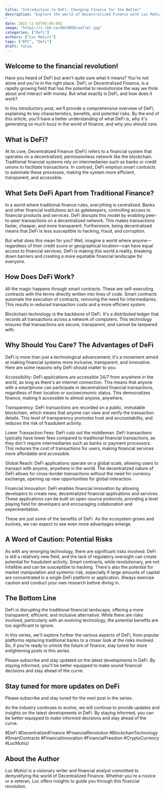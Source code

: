 ```yaml
---
title: "Introduction to DeFi: Changing Finance for the Better"
description: "Explore the world of Decentralized Finance with Luc Muhizi. This introductory post offers a comprehensive guide to understanding DeFi, its benefits, and the potential risks. #DeFi #FinancialRevolution #BlockchainTechnology #SmartContracts #LucMuhizi
"
date: 2023-11-03T05:00:00Z
image: "https://i.ibb.co/dbCHN5D/wallet.jpg"
categories: ["Defi"]
authors: ["Luc Muhizi"]
tags: ["BTC", "Defi"]
draft: false
---
```

## Welcome to the financial revolution!

Have you heard of DeFi but aren't quite sure what it means? You're not alone and you're in the right place. DeFi, or Decentralized Finance, is a rapidly growing field that has the potential to revolutionize the way we think about and interact with money. But what exactly is DeFi, and how does it work?

In this introductory post, we'll provide a comprehensive overview of DeFi, explaining its key characteristics, benefits, and potential risks. By the end of this article, you'll have a better understanding of what DeFi is, why it's generating so much buzz in the world of finance, and why you should care. 

## What is DeFi?
At its core, Decentralized Finance (DeFi) refers to a financial system that operates on a decentralized, permissionless network like the blockchain. Traditional financial systems rely on intermediaries such as banks or credit unions to facilitate transactions. In contrast, DeFi employs smart contracts to automate these processes, making the system more efficient, transparent, and accessible.

## What Sets DeFi Apart from Traditional Finance? 
In a world where traditional finance rules, everything is centralized. Banks and other financial institutions act as gatekeepers, controlling access to financial products and services. DeFi disrupts this model by enabling peer-to-peer transactions on a decentralized network. This makes transactions faster, cheaper, and more transparent. Furthermore, being decentralized means that DeFi is less susceptible to hacking, fraud, and corruption. 

But what does this mean for you? Well, imagine a world where anyone—regardless of their credit score or geographical location—can have equal access to financial services. DeFi is making this world a reality, breaking down barriers and creating a more equitable financial landscape for everyone.

## How Does DeFi Work? 
All the magic happens through smart contracts. These are self-executing contracts with the terms directly written into lines of code. Smart contracts automate the execution of contracts, removing the need for intermediaries. This results in reduced transaction costs and a more efficient system. 

Blockchain technology is the backbone of DeFi. It's a distributed ledger that records all transactions across a network of computers. This technology ensures that transactions are secure, transparent, and cannot be tampered with.

## Why Should You Care? The Advantages of DeFi
DeFi is more than just a technological advancement; it's a movement aimed at making financial systems more inclusive, transparent, and innovative. Here are some reasons why DeFi should matter to you:

Accessibility: DeFi applications are accessible 24/7 from anywhere in the world, as long as there's an internet connection. This means that anyone with a smartphone can participate in decentralized financial transactions, regardless of their location or socioeconomic status. This democratizes finance, making it accessible to almost anyone, anywhere.

Transparency: DeFi transactions are recorded on a public, immutable blockchain, which means that anyone can view and verify the transaction details. This level of transparency promotes trust and accountability, and reduces the risk of fraudulent activity.

Lower Transaction Fees: DeFi cuts out the middleman. DeFi transactions typically have lower fees compared to traditional financial transactions, as they don't require intermediaries such as banks or payment processors. This reduces the cost of transactions for users, making financial services more affordable and accessible.

Global Reach: DeFi applications operate on a global scale, allowing users to transact with anyone, anywhere in the world. The decentralized nature of DeFi allows for cross-border transactions without the need for currency exchange, opening up new opportunities for global interaction.

Financial Innovation: DeFi enables financial innovation by allowing developers to create new, decentralized financial applications and services. These applications can be built on open-source protocols, providing a level playing field for developers and encouraging collaboration and experimentation.

These are just some of the benefits of DeFi. As the ecosystem grows and evolves, we can expect to see even more advantages emerge.

## A Word of Caution: Potential Risks
As with any emerging technology, there are significant risks involved. DeFi is still a relatively new field, and the lack of regulatory oversight can create potential for fraudulent activity. Smart contracts, while revolutionary, are not infallible and can be susceptible to hacking. There's also the potential for market manipulation and systemic risk, especially if large amounts of capital are concentrated in a single DeFi platform or application. Always exercise caution and conduct your own research before diving in.

## The Bottom Line
DeFi is disrupting the traditional financial landscape, offering a more transparent, efficient, and inclusive alternative. While there are risks involved, particularly with an evolving technology, the potential benefits are too significant to ignore. 

In this series, we'll explore further the various aspects of DeFi, from popular platforms replacing traditional banks to a closer look at the risks involved. So, if you're ready to unlock the future of finance, stay tuned for more enlightening posts in this series.

Please subscribe and stay updated on the latest developments in DeFi. By staying informed, you'll be better equipped to make sound financial decisions and stay ahead of the curve.

## Stay tuned for more updates on DeFi
Please subscribe and stay tuned for the next post in the series. 

As the industry continues to evolve, we will continue to provide updates and insights on the latest developments in DeFi. By staying informed, you can be better equipped to make informed decisions and stay ahead of the curve.

#DeFi #DecentralizedFinance #FinancialRevolution #BlockchainTechnology
#SmartContracts #FinancialInnovation #FinancialFreedom #CryptoCurrency #LucMuhizi

## About the Author
Luc Muhizi is a visionary writer and financial analyst committed to demystifying the world of Decentralized Finance. Whether you're a novice or a veteran, Luc offers insights to guide you through this financial revolution.
